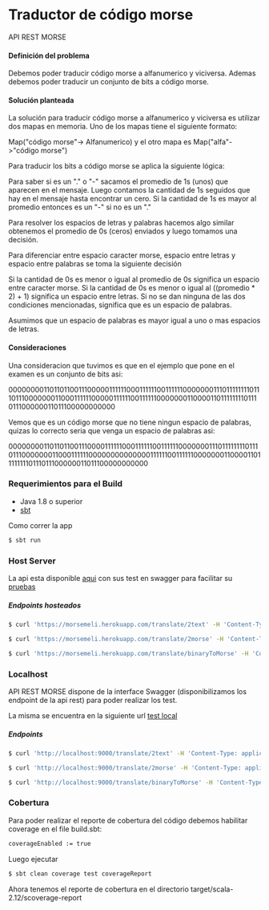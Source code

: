 # Traductor de código morse 


API REST MORSE


#### Definición del problema

Debemos poder traducir código morse a alfanumerico y viciversa. Ademas debemos poder traducir un conjunto de bits a código morse.


#### Solución planteada
La solución para traducir código morse a alfanumerico y viciversa es utilizar dos mapas en memoria. Uno de los mapas tiene el siguiente formato:

Map("código morse"-> Alfanumerico) y el otro mapa es Map("alfa"->"código morse")

Para traducir los bits a código morse se aplica la siguiente lógica:

Para saber si es un "." o "-" sacamos el promedio de 1s (unos) que aparecen en el mensaje. Luego contamos la cantidad de 1s seguidos que hay en el mensaje hasta encontrar un cero. Si la cantidad de 1s es mayor al promedio entonces es un "-" si no es un "." 


Para resolver los espacios de letras y palabras hacemos algo similar obtenemos el promedio de 0s (ceros) enviados y luego tomamos una decisión.

Para diferenciar entre espacio caracter morse, espacio entre letras y espacio entre palabras se toma la siguiente decisión

Si la cantidad de 0s es menor o igual al promedio de 0s significa un espacio entre caracter morse.
Si la cantidad de 0s es menor o igual al ((promedio * 2) + 1) significa un espacio entre letras.
Si no se dan ninguna de las dos condiciones mencionadas, significa que es un espacio de palabras.

Asumimos que un espacio de palabras es mayor igual a uno o mas espacios de letras.

#### Consideraciones

Una consideracion que tuvimos es que en el ejemplo que pone en el examen es un conjunto de bits asi:

000000001101101100111000001111110001111110011111100000001110111111110111011100000001100011111100000111111001111110000000110000110111111110111011100000011011100000000000
 
Vemos que es un código morse que no tiene ningun espacio de palabras, quizas lo correcto seria que venga un espacio de palabras asi:

00000000110110110011100001111110001111110011111100000001110111111110111011100000001100011111100000000000000111111001111110000000110000110111111110111011100000011011100000000000

### Requerimientos para el Build

* Java 1.8 o superior
* [sbt]


Como correr la app 

```sh
$ sbt run
```

### Host Server

La api esta disponible [aqui] con sus test en swagger para facilitar su [pruebas]

##### Endpoints hosteados

```sh
$ curl 'https://morsemeli.herokuapp.com/translate/2text' -H 'Content-Type: application/json' --data-binary $'{"text": ".... --- .-.. .-"}'

$ curl 'https://morsemeli.herokuapp.com/translate/2morse' -H 'Content-Type: application/json' --data-binary $'{"text": "hola"}' 

$ curl 'https://morsemeli.herokuapp.com/translate/binaryToMorse' -H 'Content-Type: application/json' --data-binary $'{"text":"00000000110110110011100001111110001111110011111100000001110111111110111011100000001100011111100000000000000111111001111110000000110000110111111110111011100000011011100000000000"}'
```  

### Localhost


API REST MORSE dispone de la interface Swagger (disponibilizamos los endpoint de la api rest) para poder realizar los test.

La misma se encuentra en la siguiente url [test local]



##### Endpoints

```sh
$ curl 'http://localhost:9000/translate/2text' -H 'Content-Type: application/json' --data-binary $'{"text": ".... --- .-.. .-"}'

$ curl 'http://localhost:9000/translate/2morse' -H 'Content-Type: application/json' --data-binary $'{"text": "hola"}' 

$ curl 'http://localhost:9000/translate/binaryToMorse' -H 'Content-Type: application/json' --data-binary $'{"text":"00000000110110110011100001111110001111110011111100000001110111111110111011100000001100011111100000000000000111111001111110000000110000110111111110111011100000011011100000000000"}'
```


### Cobertura

Para poder realizar el reporte de cobertura del código debemos habilitar coverage en el file build.sbt:


```sh
coverageEnabled := true
```
Luego ejecutar

```sh
$ sbt clean coverage test coverageReport
```
Ahora tenemos el reporte de cobertura en el directorio target/scala-2.12/scoverage-report



   [sbt]: <https://www.scala-sbt.org/index.html>

[aqui]: <https://morsemeli.herokuapp.com/>

[pruebas]: <https://morsemeli.herokuapp.com/docs/swagger-ui/index.html?url=/assets/swagger.json#/routes/translate2Human>

[test local]: <http://localhost:9000/docs/swagger-ui/index.html?url=/assets/swagger.json#/routes/translate2Human> 